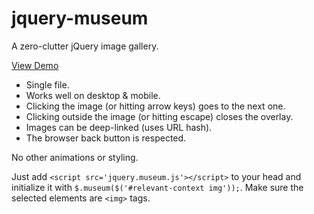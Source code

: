 jquery-museum
=============

A zero-clutter jQuery image gallery.

[View Demo](http://muratayfer.com/secret-box/jquery-museum/)

* Single file.
* Works well on desktop &amp; mobile.
* Clicking the image (or hitting arrow keys) goes to the next one.
* Clicking outside the image (or hitting escape) closes the overlay.
* Images can be deep-linked (uses URL hash).
* The browser back button is respected.

No other animations or styling.

Just add `<script src='jquery.museum.js'></script>` to your head and initialize it with `$.museum($('#relevant-context img'));`. Make sure the selected elements are `<img>` tags.


